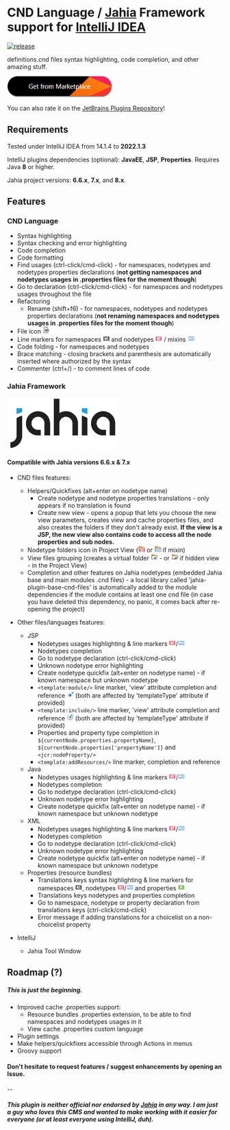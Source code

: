 # CND Language / [Jahia][1] Framework support for [IntelliJ IDEA][2]

[![release](https://img.shields.io/github/release/Tolc/IntelliJ_Jahia_Plugin.svg?style=flat-square)](https://github.com/Tolc/IntelliJ_Jahia_plugin/releases)

definitions.cnd files syntax highlighting, code completion, and other amazing stuff.

[![marketplace](marketplace.png)][3]

You can also rate it on the [JetBrains Plugins Repository][3]!

## Requirements

Tested under IntelliJ IDEA from 14.1.4 to **2022.1.3**

IntelliJ plugins dependencies (optional): **JavaEE**, **JSP**, **Properties**. Requires Java **8** or higher.

Jahia project versions: **6.6.x**, **7.x**, and **8.x**.



## Features


### CND Language

* Syntax highlighting
* Syntax checking and error highlighting
* Code completion
* Code formatting
* Find usages (ctrl-click/cmd-click) - for namespaces, nodetypes and nodetypes properties declarations (**not getting namespaces and nodetypes usages in .properties files for the moment though**)
* Go to declaration (ctrl-click/cmd-click) - for namespaces and nodetypes usages throughout the file
* Refactoring
    * Rename (shift+f6) - for namespaces, nodetypes and nodetypes properties declarations (**not renaming namespaces and nodetypes usages in .properties files for the moment though**)
* File icon ![CND file icon](src/fr/tolc/jahia/intellij/plugin/cnd/icons/img/cnd.png)
* Line markers for namespaces ![namespace](src/fr/tolc/jahia/intellij/plugin/cnd/icons/img/namespace.png) and nodetypes ![nodetype](src/fr/tolc/jahia/intellij/plugin/cnd/icons/img/nodeType.png) / mixins ![mixin](src/fr/tolc/jahia/intellij/plugin/cnd/icons/img/mixin.png)
* Code folding - for namespaces and nodetypes
* Brace matching - closing brackets and parenthesis are automatically inserted where authorized by the syntax
* Commenter (ctrl+/) - to comment lines of code



### Jahia Framework
[![Jahia](resources/jahia/jahia.png)][1]

#### Compatible with Jahia versions **6.6.x** & **7.x**

* CND files features:
    * Helpers/Quickfixes (alt+enter on nodetype name)
        * Create nodetype and nodetype properties translations - only appears if no translation is found
        * Create new view - opens a popup that lets you choose the new view parameters, creates view and cache properties files, and also creates the folders if they don't already exist. **If the view is a JSP, the new view also contains code to access all the node properties and sub nodes.**
    * Nodetype folders icon in Project View (![view folder](src/fr/tolc/jahia/intellij/plugin/cnd/icons/img/nodeTypeFolder.png) or ![hidden view folder](src/fr/tolc/jahia/intellij/plugin/cnd/icons/img/mixinFolder.png) if mixin)
    * View files grouping (creates a virtual folder ![view folder](src/fr/tolc/jahia/intellij/plugin/cnd/icons/img/viewBig.png) - or ![hidden view folder](src/fr/tolc/jahia/intellij/plugin/cnd/icons/img/viewBigHidden.png) if hidden view - in the Project View)
    * Completion and other features on Jahia nodetypes (embedded Jahia base and main modules .cnd files) - a local library called 'jahia-plugin-base-cnd-files' is automatically added to the module dependencies if the module contains at least one cnd file (in case you have deleted this dependency, no panic, it comes back after re-opening the project)

* Other files/languages features:
    * JSP
        * Nodetypes usages highlighting & line markers ![nodetype](src/fr/tolc/jahia/intellij/plugin/cnd/icons/img/nodeType.png)/![mixin](src/fr/tolc/jahia/intellij/plugin/cnd/icons/img/mixin.png)
        * Nodetypes completion
        * Go to nodetype declaration (ctrl-click/cmd-click)
        * Unknown nodetype error highlighting
        * Create nodetype quickfix (alt+enter on nodetype name) - if known namespace but unknown nodetype
        * `<template:module/>` line marker, 'view' attribute completion and reference ![template module](src/fr/tolc/jahia/intellij/plugin/cnd/icons/img/templateModule.png) (both are affected by 'templateType' attribute if provided)
        * `<template:include/>` line marker, 'view' attribute completion and reference ![template include](src/fr/tolc/jahia/intellij/plugin/cnd/icons/img/templateInclude.png) (both are affected by 'templateType' attribute if provided)
        * Properties and property type completion in `${currentNode.properties.propertyName}`, `${currentNode.properties['propertyName']}` and `<jcr:nodeProperty/>`
        * `<template:addResources/>` line marker, completion and reference
    * Java
        * Nodetypes usages highlighting & line markers ![nodetype](src/fr/tolc/jahia/intellij/plugin/cnd/icons/img/nodeType.png)/![mixin](src/fr/tolc/jahia/intellij/plugin/cnd/icons/img/mixin.png)
        * Nodetypes completion
        * Go to nodetype declaration (ctrl-click/cmd-click)
        * Unknown nodetype error highlighting
        * Create nodetype quickfix (alt+enter on nodetype name) - if known namespace but unknown nodetype
    * XML
        * Nodetypes usages highlighting & line markers ![nodetype](src/fr/tolc/jahia/intellij/plugin/cnd/icons/img/nodeType.png)/![mixin](src/fr/tolc/jahia/intellij/plugin/cnd/icons/img/mixin.png)
        * Nodetypes completion
        * Go to nodetype declaration (ctrl-click/cmd-click)
        * Unknown nodetype error highlighting
        * Create nodetype quickfix (alt+enter on nodetype name) - if known namespace but unknown nodetype
    * Properties (resource bundles)
        * Translations keys syntax highlighting & line markers for namespaces ![namespace](src/fr/tolc/jahia/intellij/plugin/cnd/icons/img/namespace.png), nodetypes ![nodetype](src/fr/tolc/jahia/intellij/plugin/cnd/icons/img/nodeType.png)/![mixin](src/fr/tolc/jahia/intellij/plugin/cnd/icons/img/mixin.png) and properties ![property](src/fr/tolc/jahia/intellij/plugin/cnd/icons/img/property.png)
        * Translations keys nodetypes and properties completion
        * Go to namespace, nodetype or property declaration from translations keys (ctrl-click/cmd-click)
        * Error message if adding translations for a choicelist on a non-choicelist property
* IntelliJ
    * Jahia Tool Window



## Roadmap (?)

##### This is just the beginning.

* Improved cache .properties support:
    * Resource bundles .properties extension, to be able to find namespaces and nodetypes usages in it
    * View cache .properties custom language
* Plugin settings
* Make helpers/quickfixes accessible through Actions in menus
* Groovy support

#### Don't hesitate to request features / suggest enhancements by opening an Issue.

--

##### This plugin is neither official nor endorsed by [Jahia][1] in any way. I am just a guy who loves this CMS and wanted to make working with it easier for everyone (or at least everyone using IntelliJ, duh).

[1]: https://www.jahia.com/
[2]: https://www.jetbrains.com/idea/
[3]: https://plugins.jetbrains.com/plugin/9221-cnd-language--jahia-framework/